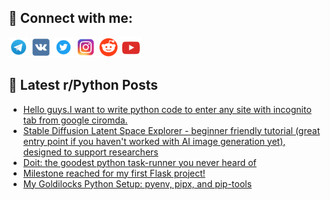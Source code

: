 ## 🔎 Connect with me:
[<img src="https://github.com/bullbesh/bullbesh/blob/main/images/Telegram.png" width="32" height="32" />](https://t.me/bullbesh)
[<img src="https://github.com/bullbesh/bullbesh/blob/main/images/VK.png" width="32" height="32" />](https://vk.com/bullbesh)
[<img src="https://github.com/bullbesh/bullbesh/blob/main/images/Twitter.png" width="32" height="32" />](https://twitter.com/bullbesh1)
[<img src="https://github.com/bullbesh/bullbesh/blob/main/images/Instagram.png" width="32" height="32" />](https://www.instagram.com/bullbesh)
[<img src="https://github.com/bullbesh/bullbesh/blob/main/images/Reddit.png" width="32" height="32" />](https://www.reddit.com/user/bullbesh)
[<img src="https://github.com/bullbesh/bullbesh/blob/main/images/YouTube.png" width="32" height="32" />](https://www.youtube.com/channel/UCtfjRs6uzgq5mfm8S06WTcg)

## 📕 Latest r/Python Posts
<!-- BLOG-POST-LIST:START -->
- [Hello guys.I want to write python code to enter any site with incognito tab from google ciromda.](https://www.reddit.com/r/Python/comments/12v8557/hello_guysi_want_to_write_python_code_to_enter/)
- [Stable Diffusion Latent Space Explorer - beginner friendly tutorial &lpar;great entry point if you haven&#39;t worked with AI image generation yet&rpar;, designed to support researchers](https://www.reddit.com/r/Python/comments/12v4ish/stable_diffusion_latent_space_explorer_beginner/)
- [Doit: the goodest python task-runner you never heard of](https://www.reddit.com/r/Python/comments/12v3428/doit_the_goodest_python_taskrunner_you_never/)
- [Milestone reached for my first Flask project!](https://www.reddit.com/r/Python/comments/12v1umw/milestone_reached_for_my_first_flask_project/)
- [My Goldilocks Python Setup: pyenv, pipx, and pip-tools](https://www.reddit.com/r/Python/comments/12v0mdz/my_goldilocks_python_setup_pyenv_pipx_and_piptools/)
<!-- BLOG-POST-LIST:END -->
